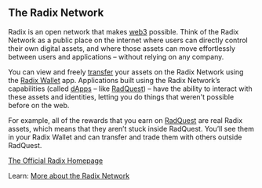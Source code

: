 ## The Radix Network

Radix is an open network that makes [web3](?glossaryAnchor=web3) possible. Think of the Radix Network as a public place on the internet where users can directly control their own digital assets, and where those assets can move effortlessly between users and applications – without relying on any company.

You can view and freely [transfer](?glossaryAnchor=transfers) your assets on the Radix Network using the [Radix Wallet](?glossaryAnchor=radixwallet) app. Applications built using the Radix Network’s capabilities (called [dApps](?glossaryAnchor=dapps) – like [RadQuest](?glossaryAnchor=radquest)) – have the ability to interact with these assets and identities, letting you do things that weren't possible before on the web.

For example, all of the rewards that you earn on [RadQuest](?glossaryAnchor=radquest) are real Radix assets, which means that they aren’t stuck inside RadQuest. You’ll see them in your Radix Wallet and can transfer and trade them with others outside RadQuest.

[The Official Radix Homepage](https://radixdlt.com)

Learn: [More about the Radix Network](https://learn.radixdlt.com/article/what-are-the-radix-public-network-and-radix-ledger)
